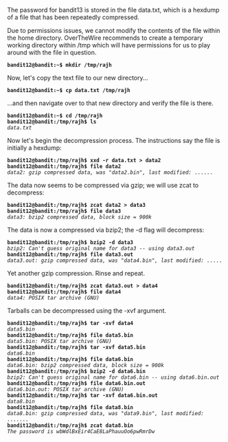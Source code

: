 The password for bandit13 is stored in the file data.txt, which is a hexdump of a file that has been repeatedly compressed.

Due to permissions issues, we cannot modify the contents of the file within the home directory. OverTheWire recommends to create a temporary working directory within /tmp which will have permissions for us to play around with the file in question. 

**`bandit12@bandit:~$ mkdir /tmp/rajh`**  

Now, let's copy the text file to our new directory...

**`bandit12@bandit:~$ cp data.txt /tmp/rajh`** 

...and then navigate over to that new directory and verify the file is there. 

**`bandit12@bandit:~$ cd /tmp/rajh`**  
**`bandit12@bandit:/tmp/rajh$ ls`**  
*`data.txt`*  

Now let's begin the decompression process. The instructions say the file is initially a hexdump:

**`bandit12@bandit:/tmp/rajh$ xxd -r data.txt > data2`**  
**`bandit12@bandit:/tmp/rajh$ file data2`**  
*`data2: gzip compressed data, was "data2.bin", last modified: ......`*  

The data now seems to be compressed via gzip; we will use zcat to decompress:

**`bandit12@bandit:/tmp/rajh$ zcat data2 > data3`**  
**`bandit12@bandit:/tmp/rajh$ file data3`**  
*`data3: bzip2 compressed data, block size = 900k`*

The data is now a compressed via bzip2; the -d flag will decompress:

**`bandit12@bandit:/tmp/rajh$ bzip2 -d data3`**  
*`bzip2: Can't guess original name for data3 -- using data3.out`*  
**`bandit12@bandit:/tmp/rajh$ file data3.out`**  
*`data3.out: gzip compressed data, was "data4.bin", last modified: .....`*

Yet another gzip compression. Rinse and repeat. 

**`bandit12@bandit:/tmp/rajh$ zcat data3.out > data4`**  
**`bandit12@bandit:/tmp/rajh$ file data4`**  
*`data4: POSIX tar archive (GNU)`*

Tarballs can be decompressed using the -xvf argument. 

**`bandit12@bandit:/tmp/rajh$ tar -xvf data4`**  
*`data5.bin`*  
**`bandit12@bandit:/tmp/rajh$ file data5.bin`**  
*`data5.bin: POSIX tar archive (GNU)`*  
**`bandit12@bandit:/tmp/rajh$ tar -xvf data5.bin`**  
*`data6.bin`*  
**`bandit12@bandit:/tmp/rajh$ file data6.bin`**  
*`data6.bin: bzip2 compressed data, block size = 900k`*  
**`bandit12@bandit:/tmp/rajh$ bzip2 -d data6.bin`**  
*`bzip2: Can't guess original name for data6.bin -- using data6.bin.out`*  
**`bandit12@bandit:/tmp/rajh$ file data6.bin.out`**  
*`data6.bin.out: POSIX tar archive (GNU)`*  
**`bandit12@bandit:/tmp/rajh$ tar -xvf data6.bin.out`**  
*`data8.bin`*  
**`bandit12@bandit:/tmp/rajh$ file data8.bin`**  
*`data8.bin: gzip compressed data, was "data9.bin", last modified: .......`*  
**`bandit12@bandit:/tmp/rajh$ zcat data8.bin`**  
*`The password is wbWdlBxEir4CaE8LaPhauuOo6pwRmrDw`*  
